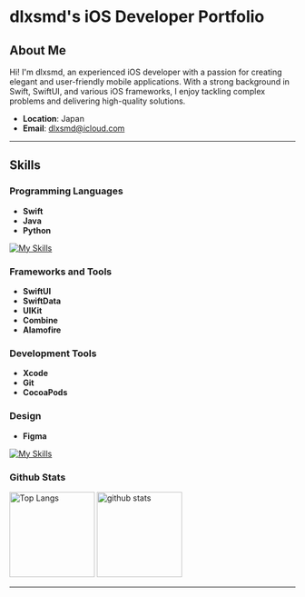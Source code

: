 # dlxsmd's iOS Developer Portfolio

## About Me

Hi! I'm dlxsmd, an experienced iOS developer with a passion for creating elegant and user-friendly mobile applications. With a strong background in Swift, SwiftUI, and various iOS frameworks, I enjoy tackling complex problems and delivering high-quality solutions.

- **Location**: Japan
- **Email**: dlxsmd@icloud.com

---

## Skills

### Programming Languages
- **Swift**
- **Java**
- **Python**
  
[![My Skills](https://skillicons.dev/icons?i=swift,java,python)](https://skillicons.dev)

### Frameworks and Tools
- **SwiftUI**
- **SwiftData**
- **UIKit**
- **Combine**
- **Alamofire**

### Development Tools
- **Xcode**
- **Git**
- **CocoaPods**

### Design
- **Figma**
  
[![My Skills](https://skillicons.dev/icons?i=figma)](https://skillicons.dev)


### Github Stats
<p align="left"> 
  <img alt="Top Langs" height="150px" src="https://github-readme-stats.vercel.app/api/top-langs/?username=dlxsmd&layout=compact&show_icons=true" />
  <img alt="github stats" height="150px" src="https://github-readme-stats.vercel.app/api?username=dlxsmd&show_icons=ture" />
</p>

---

